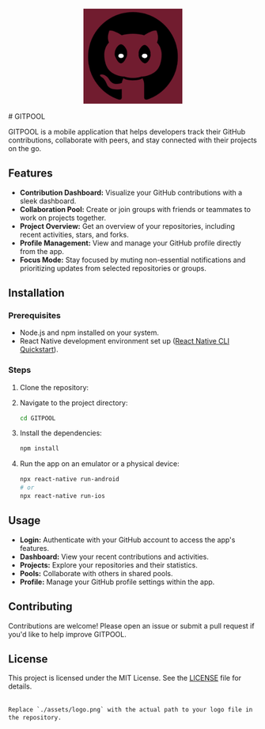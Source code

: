 <p align="center">
  <img src="./assets/GITPOOL.jpg" alt="GITPOOL Logo" width="200" />
</p>
# GITPOOL

GITPOOL is a mobile application that helps developers track their GitHub contributions, collaborate with peers, and stay connected with their projects on the go.

## Features

- **Contribution Dashboard:** Visualize your GitHub contributions with a sleek dashboard.
- **Collaboration Pool:** Create or join groups with friends or teammates to work on projects together.
- **Project Overview:** Get an overview of your repositories, including recent activities, stars, and forks.
- **Profile Management:** View and manage your GitHub profile directly from the app.
- **Focus Mode:** Stay focused by muting non-essential notifications and prioritizing updates from selected repositories or groups.

## Installation

### Prerequisites

- Node.js and npm installed on your system.
- React Native development environment set up ([React Native CLI Quickstart](https://reactnative.dev/docs/environment-setup)).

### Steps

1. Clone the repository:

2. Navigate to the project directory:
   ```bash
   cd GITPOOL
   ```

3. Install the dependencies:
   ```bash
   npm install
   ```

4. Run the app on an emulator or a physical device:
   ```bash
   npx react-native run-android
   # or
   npx react-native run-ios
   ```

## Usage

- **Login:** Authenticate with your GitHub account to access the app's features.
- **Dashboard:** View your recent contributions and activities.
- **Projects:** Explore your repositories and their statistics.
- **Pools:** Collaborate with others in shared pools.
- **Profile:** Manage your GitHub profile settings within the app.

## Contributing

Contributions are welcome! Please open an issue or submit a pull request if you'd like to help improve GITPOOL.

## License

This project is licensed under the MIT License. See the [LICENSE](LICENSE) file for details.
```

Replace `./assets/logo.png` with the actual path to your logo file in the repository.